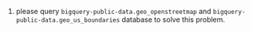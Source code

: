 1. please query `bigquery-public-data.geo_openstreetmap` and `bigquery-public-data.geo_us_boundaries` database to solve this problem.